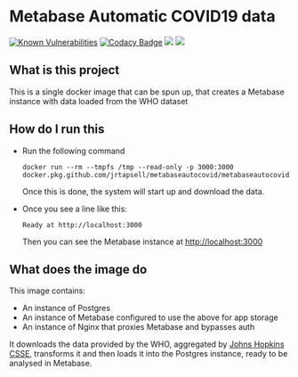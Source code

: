 # Metabase Automatic COVID19 data
[![Known Vulnerabilities](https://snyk.io/test/github/jrtapsell/MetabaseAutoCovid/badge.svg?targetFile=python/requirements.txt)](https://snyk.io/test/github/jrtapsell/MetabaseAutoCovid?targetFile=python/requirements.txt)
[![Codacy Badge](https://api.codacy.com/project/badge/Grade/5ecb24e9b5f740b6813a31c3766af6ae)](https://www.codacy.com/manual/jrtapsell/MetabaseAutoCovid?utm_source=github.com&amp;utm_medium=referral&amp;utm_content=jrtapsell/MetabaseAutoCovid&amp;utm_campaign=Badge_Grade)
![](https://github.com/jrtapsell/MetabaseAutoCovid/workflows/Linters/badge.svg)
![](https://github.com/jrtapsell/MetabaseAutoCovid/workflows/Push%20Build/badge.svg)
## What is this project
This is a single docker image that can be spun up, that creates a Metabase instance with data loaded from the WHO dataset

## How do I run this
- Run the following command

      docker run --rm --tmpfs /tmp --read-only -p 3000:3000 docker.pkg.github.com/jrtapsell/metabaseautocovid/metabaseautocovid:latest

  Once this is done, the system will start up and download the data.

- Once you see a line like this:
    
      Ready at http://localhost:3000

  Then you can see the Metabase instance at <http://localhost:3000>

## What does the image do

This image contains:
  - An instance of Postgres
  - An instance of Metabase configured to use the above for app storage
  - An instance of Nginx that proxies Metabase and bypasses auth

It downloads the data provided by the WHO, aggregated by [Johns Hopkins CSSE](https://github.com/CSSEGISandData/COVID-19), transforms it and then loads it into the Postgres instance, ready to be analysed in Metabase.
